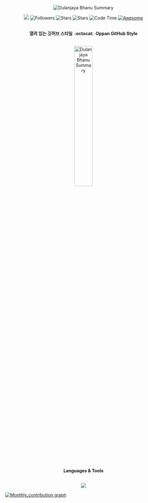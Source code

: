 <div align="center">
  <p><img align="center" src="https://github-readme-streak-stats.herokuapp.com/?user=dulanjayabhanu&hide_border=true&theme=github_dark&card_width=1000" alt="Dulanjaya Bhanu Summary" /></p>
</div>

<div align="center">
  
![](https://komarev.com/ghpvc/?username=dulanjayabhanu&color=brightgreen&base=1000&abbreviated=true&style=flat) ![Followers](https://img.shields.io/github/followers/dulanjayabhanu?label=Followers) ![Stars](https://img.shields.io/github/stars/dulanjayabhanu?label=Stars) ![Stars](https://img.shields.io/badge/Open_source-Hell_Yeah-brightgreen&style=flat) ![Code Time](http://img.shields.io/badge/Code%20Time-310%20hrs%2054%20mins-brightgreen) [![Awesome](https://awesome.re/badge.svg)](https://awesome.re)
</div>

<br/>

<div align="center">
  <span><b>열려 있는 깃허브 스타일&nbsp; :octocat: &nbsp;Oppan GitHub Style</b></span>
</div>

<br/>

<div align="center">
  <p><img align="center" src="https://octodex.github.com/images/gangnamtocat.png" alt="Dulanjaya Bhanu Summary" width="34%" /></p>
</div>

<br/>

<div align="center">
  <span><b>Languages & Tools</b></span>
</div>

<br/>

<p align="center">
  <a href="https://skillicons.dev">
    <img src="https://skillicons.dev/icons?i=html,css,bootstrap,javascript,php,mysql,jquery,typescript,react,npm,mongodb,nodejs,git,github,java,gcp,linux,cloudflare,postman,netlify,wordpress,python,blender,arduino,vscode,idea,androidstudio,pycharm,photoshop,ai" />
  </a>
</p>

[![Monthly_contribution graph](https://github-readme-activity-graph.vercel.app/graph?username=dulanjayabhanu&theme=github-compact&area=true&hide_border=true&title_color=FFFFFF&custom_title=Contribution&point=FFFFFF&color=FFFFFF)](https://github.com/dulanjayabhanu?tab=repositories)

<br/>
